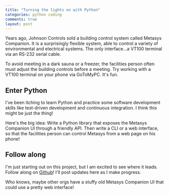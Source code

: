 ```yaml
---
title: "Turning the lights on with Python"
categories: python coding
comments: true
layout: post
---
```

Years ago, Johnson Controls sold a building control system called Metasys Companion. It is a surprisingly flexible system, able to control a variety of environmental and electrical systems. The only interface...a VT100 terminal via an RS-232 serial cable.

To avoid meeting in a dark sauna or a freezer, the facilities person often must adjust the building controls before a meeting. Try working with a VT100 terminal on your phone via GoToMyPC. It's fun.


## Enter Python

I've been itching to learn Python and practice some software development skills like test-driven development and continuous integration. I think this might be just the thing!

Here's the big idea: Write a Python library that exposes the Metasys Companion UI through a friendly API. Then write a CLI or a web interface, so that the facilities person can control Metasys from a web page on his phone!

## Follow along

I'm just starting out on this project, but I am excited to see where it leads. Follow along on [Github](https://github.com/gfeindel/pymetasys)! I'll post updates here as I make progress.

Who knows, maybe other orgs have a stuffy old Metasys Companion UI that could use a pretty web interface! 
